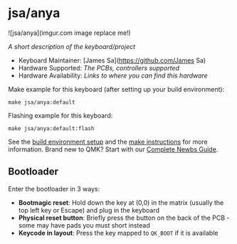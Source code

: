 # jsa/anya

![jsa/anya](imgur.com image replace me!)

*A short description of the keyboard/project*

* Keyboard Maintainer: [James Sa](https://github.com/James Sa)
* Hardware Supported: *The PCBs, controllers supported*
* Hardware Availability: *Links to where you can find this hardware*

Make example for this keyboard (after setting up your build environment):

    make jsa/anya:default

Flashing example for this keyboard:

    make jsa/anya:default:flash

See the [build environment setup](https://docs.qmk.fm/#/getting_started_build_tools) and the [make instructions](https://docs.qmk.fm/#/getting_started_make_guide) for more information. Brand new to QMK? Start with our [Complete Newbs Guide](https://docs.qmk.fm/#/newbs).

## Bootloader

Enter the bootloader in 3 ways:

* **Bootmagic reset**: Hold down the key at (0,0) in the matrix (usually the top left key or Escape) and plug in the keyboard
* **Physical reset button**: Briefly press the button on the back of the PCB - some may have pads you must short instead
* **Keycode in layout**: Press the key mapped to `QK_BOOT` if it is available
